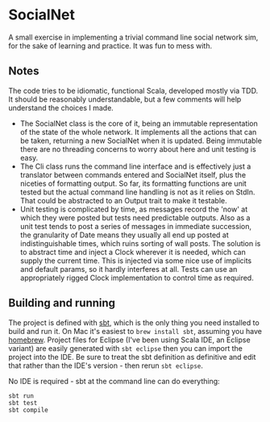 # SocialNet

A small exercise in implementing a trivial command line social network sim, for the sake of learning and practice. It was fun to mess with.

## Notes

The code tries to be idiomatic, functional Scala, developed mostly via TDD. It should be reasonably understandable, but a few comments will help understand the choices I made.

* The SocialNet class is the core of it, being an immutable representation of the state of the whole network. It implements all the actions that can be taken, returning a new SocialNet when it is updated. Being immutable there are no threading concerns to worry about here and unit testing is easy.
* The Cli class runs the command line interface and is effectively just a translator between commands entered and SocialNet itself, plus the niceties of formatting output. So far, its formatting functions are unit tested but the actual command line handling is not as it relies on StdIn. That could be abstracted to an Output trait to make it testable.
* Unit testing is complicated by time, as messages record the 'now' at which they were posted but tests need predictable outputs. Also as a unit test tends to post a series of messages in immediate succession, the granularity of Date means they usually all end up posted at indistinguishable times, which ruins sorting of wall posts. The solution is to abstract time and inject a Clock wherever it is needed, which can supply the current time. This is injected via some nice use of implicits and default params, so it hardly interferes at all. Tests can use an appropriately rigged Clock implementation to control time as required.

## Building and running

The project is defined with [sbt](http://www.scala-sbt.org), which is the only thing you need installed to build and run it. On Mac it's easiest to `brew install sbt`, assuming you have [homebrew](http://brew.sh). Project files for Eclipse (I've been using Scala IDE, an Eclipse variant) are easily generated with `sbt eclipse` then you can import the project into the IDE. Be sure to treat the sbt definition as definitive and edit that rather than the IDE's version - then rerun `sbt eclipse`.

No IDE is required - sbt at the command line can do everything:

    sbt run
    sbt test
    sbt compile